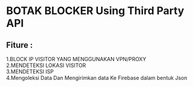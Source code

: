 <h1>BOTAK BLOCKER Using Third Party API</h1>
<h2>Fiture :</h2>
1.BLOCK IP VISITOR YANG MENGGUNAKAN VPN/PROXY<br>
2.MENDETEKSI LOKASI VISITOR<br>
3.MENDETEKSI ISP<br>
4.Mengoleksi Data Dan Mengirimkan data Ke Firebase dalam bentuk Json<br>
